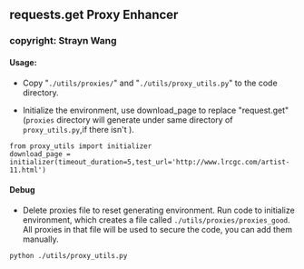 ## requests.get Proxy Enhancer
### copyright: Strayn Wang

#### Usage:  
- Copy "```./utils/proxies/```" and "```./utils/proxy_utils.py```" to the code directory.


- Initialize the environment, use download_page to replace "request.get" (```proxies``` directory will generate under same directory of ```proxy_utils.py```,if there isn't ).

```
from proxy_utils import initializer
download_page = initializer(timeout_duration=5,test_url='http://www.lrcgc.com/artist-11.html') 
```

#### Debug  
- Delete proxies file to reset generating environment. Run code to initialize environment, which creates a file called ```./utils/proxies/proxies_good```.
All proxies in that file will be used to secure the code, you can add them manually.  

```
python ./utils/proxy_utils.py  
```